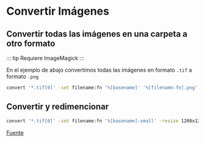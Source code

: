 # Convertir Imágenes

## Convertir todas las imágenes en una carpeta a otro formato

::: tip
Requiere ImageMagick
:::

En el ejemplo de abajo convertimos todas las imágenes en formato `.tif` a formato `.png`
```bash
convert '*.tif[0]' -set filename:fn '%[basename]' '%[filename:fn].png'
```

## Convertir y redimencionar

```bash
convert '*.tif[0]' -set filename:fn '%[basename]-small' -resize 1200x1200 '%[filename:fn].png'
```

[Fuente](https://imagemagick.org/discourse-server/viewtopic.php?t=33432)
